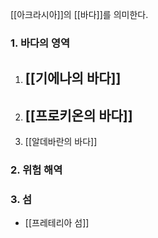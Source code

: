 
[[아크라시아]]의 [[바다]]를 의미한다.

### 1. 바다의 영역

1) [[기에나의 바다]]
   - 
2) [[프로키온의 바다]]
   - 
3) [[알데바란의 바다]]



### 2. 위험 해역


### 3. 섬


- [[프레테리아 섬]]